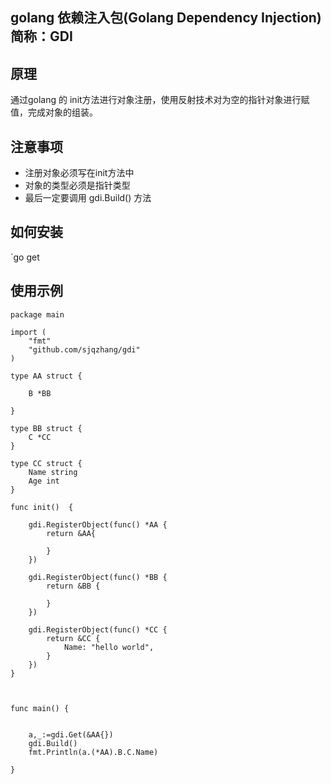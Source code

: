 ## golang 依赖注入包(Golang Dependency Injection) 简称：GDI
## 原理
通过golang 的 init方法进行对象注册，使用反射技术对为空的指针对象进行赋值，完成对象的组装。

## 注意事项
- 注册对象必须写在init方法中
- 对象的类型必须是指针类型
- 最后一定要调用 gdi.Build() 方法

## 如何安装
`go get 

## 使用示例
```golang
package main

import (
	"fmt"
	"github.com/sjqzhang/gdi"
)

type AA struct {

	B *BB

}

type BB struct {
	C *CC
}

type CC struct {
	Name string
	Age int
}

func init()  {

	gdi.RegisterObject(func() *AA {
		return &AA{

		}
	})

	gdi.RegisterObject(func() *BB {
		return &BB {

		}
	})

	gdi.RegisterObject(func() *CC {
		return &CC {
			Name: "hello world",
		}
	})
}



func main() {


	a,_:=gdi.Get(&AA{})
	gdi.Build()
	fmt.Println(a.(*AA).B.C.Name)

}

```